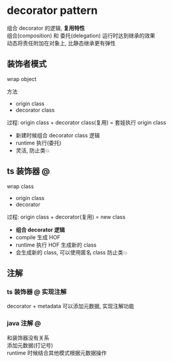 # decorator pattern

组合 decorator 的逻辑, **复用特性**  
组合(composition) 和 委托(delegation) 运行时达到继承的效果  
动态将责任附加在对象上, 比静态继承更有弹性

## 装饰者模式

wrap object

方法

- origin class
- decorator class

过程: origin class + decorator class(复用) = 套娃执行 origin class

- 新建时候组合 decorator class 逻辑
- runtime 执行(委托)
- 灵活, 防止类💥

## ts 装饰器 @

wrap class

- origin class
- decorator

过程: origin class + decorator(复用) = new class

- **组合 decorator 逻辑**
- compile 生成 HOF
- runtime 执行 HOF 生成新的 class
- 会生成新的 class, 可以使用匿名 class 防止类💥

## 注解

### ts 装饰器 @ 实现注解

decorator + metadata 可以添加元数据, 实现注解功能

### java 注解 @

和装饰器没有关系  
添加元数据(打记号)  
runtime 时候结合其他模式根据元数据操作  
